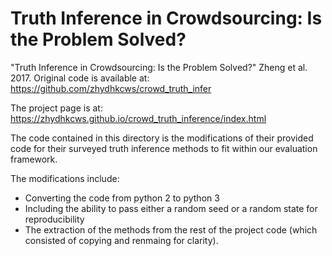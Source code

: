Truth Inference in Crowdsourcing: Is the Problem Solved?
==
"Truth Inference in Crowdsourcing: Is the Problem Solved?" Zheng et al. 2017.
Original code is available at: <https://github.com/zhydhkcws/crowd_truth_infer>

The project page is at: <https://zhydhkcws.github.io/crowd_truth_inference/index.html>

The code contained in this directory is the modifications of their provided code for their surveyed truth inference methods to fit within our evaluation framework.

The modifications include:
- Converting the code from python 2 to python 3
- Including the ability to pass either a random seed or a random state for reproducibility
- The extraction of the methods from the rest of the project code (which consisted of copying and renmaing for clarity).
